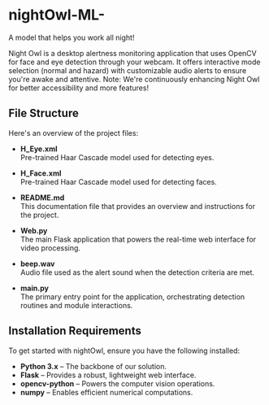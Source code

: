 # nightOwl-ML-
A model that helps you work all night!

Night Owl is a desktop alertness monitoring application that uses OpenCV for face and eye detection through your webcam. It offers interactive mode selection (normal and hazard) with customizable audio alerts to ensure you're awake and attentive.
Note: We're continuously enhancing Night Owl for better accessibility and more features!


## File Structure

Here's an overview of the project files:

- **H_Eye.xml**  
  Pre-trained Haar Cascade model used for detecting eyes.

- **H_Face.xml**  
  Pre-trained Haar Cascade model used for detecting faces.

- **README.md**  
  This documentation file that provides an overview and instructions for the project.

- **Web.py**  
  The main Flask application that powers the real-time web interface for video processing.

- **beep.wav**  
  Audio file used as the alert sound when the detection criteria are met.

- **main.py**  
  The primary entry point for the application, orchestrating detection routines and module interactions.

## Installation Requirements

To get started with nightOwl, ensure you have the following installed:

- **Python 3.x** – The backbone of our solution.
- **Flask** – Provides a robust, lightweight web interface.
- **opencv-python** – Powers the computer vision operations.
- **numpy** – Enables efficient numerical computations.

